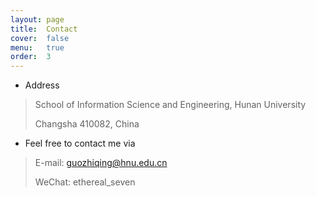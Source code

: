 ```yaml
---
layout: page
title:  Contact
cover:  false
menu:   true
order:  3
---
```

* Address
> School of Information Science and Engineering, Hunan University
> 
> Changsha 410082, China

* Feel free to contact me via
> E-mail: guozhiqing@hnu.edu.cn
> 
> WeChat: ethereal_seven

